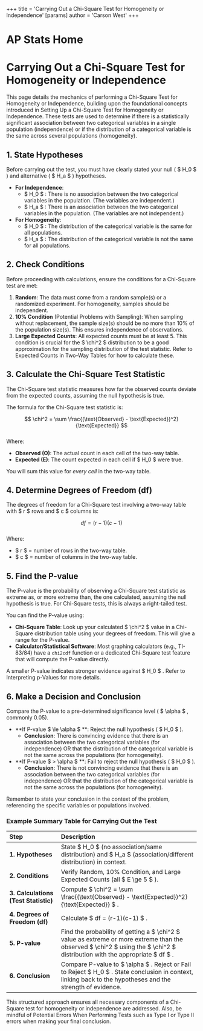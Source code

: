 +++
 title = 'Carrying Out a Chi-Square Test for Homogeneity or Independence'
[params]
	author = 'Carson West'
+++
# AP Stats Home
# Carrying Out a Chi-Square Test for Homogeneity or Independence

This page details the mechanics of performing a Chi-Square Test for Homogeneity or Independence, building upon the foundational concepts introduced in Setting Up a Chi-Square Test for Homogeneity or Independence. These tests are used to determine if there is a statistically significant association between two categorical variables in a single population (independence) or if the distribution of a categorical variable is the same across several populations (homogeneity).

## 1. State Hypotheses

Before carrying out the test, you must have clearly stated your null ( $ H_0 $ ) and alternative ( $ H_a $ ) hypotheses.
*   **For Independence**:
    *    $ H_0 $ : There is no association between the two categorical variables in the population. (The variables are independent.)
    *    $ H_a $ : There is an association between the two categorical variables in the population. (The variables are not independent.)
*   **For Homogeneity**:
    *    $ H_0 $ : The distribution of the categorical variable is the same for all populations.
    *    $ H_a $ : The distribution of the categorical variable is not the same for all populations.

## 2. Check Conditions

Before proceeding with calculations, ensure the conditions for a Chi-Square test are met:

1.  **Random**: The data must come from a random sample(s) or a randomized experiment. For homogeneity, samples should be independent.
2.  **10% Condition** (Potential Problems with Sampling): When sampling without replacement, the sample size(s) should be no more than 10% of the population size(s). This ensures independence of observations.
3.  **Large Expected Counts**: All expected counts must be at least 5. This condition is crucial for the  $ \chi^2 $  distribution to be a good approximation for the sampling distribution of the test statistic. Refer to Expected Counts in Two-Way Tables for how to calculate these.

## 3. Calculate the Chi-Square Test Statistic

The Chi-Square test statistic measures how far the observed counts deviate from the expected counts, assuming the null hypothesis is true.

The formula for the Chi-Square test statistic is:

 $$  \chi^2 = \sum \frac{(\text{Observed} - \text{Expected})^2}{\text{Expected}}
 $$  
Where:
*   **Observed (O)**: The actual count in each cell of the two-way table.
*   **Expected (E)**: The count expected in each cell if  $ H_0 $  were true.

You will sum this value for *every cell* in the two-way table.

## 4. Determine Degrees of Freedom (df)

The degrees of freedom for a Chi-Square test involving a two-way table with  $ r $  rows and  $ c $  columns is:

 $$  df = (r-1)(c-1)
 $$  
Where:
*    $ r $  = number of rows in the two-way table.
*    $ c $  = number of columns in the two-way table.

## 5. Find the P-value

The P-value is the probability of observing a Chi-Square test statistic as extreme as, or more extreme than, the one calculated, assuming the null hypothesis is true. For Chi-Square tests, this is always a right-tailed test.

You can find the P-value using:
*   **Chi-Square Table**: Look up your calculated  $ \chi^2 $  value in a Chi-Square distribution table using your degrees of freedom. This will give a range for the P-value.
*   **Calculator/Statistical Software**: Most graphing calculators (e.g., TI-83/84) have a `chi2cdf` function or a dedicated Chi-Square test feature that will compute the P-value directly.

A smaller P-value indicates stronger evidence against  $ H_0 $ . Refer to Interpreting p-Values for more details.

## 6. Make a Decision and Conclusion

Compare the P-value to a pre-determined significance level ( $ \alpha $ , commonly 0.05).

*   **If P-value  $ \le \alpha $ **: Reject the null hypothesis ( $ H_0 $ ).
    *   **Conclusion**: There is convincing evidence that there is an association between the two categorical variables (for independence) OR that the distribution of the categorical variable is not the same across the populations (for homogeneity).
*   **If P-value  $ > \alpha $ **: Fail to reject the null hypothesis ( $ H_0 $ ).
    *   **Conclusion**: There is not convincing evidence that there is an association between the two categorical variables (for independence) OR that the distribution of the categorical variable is not the same across the populations (for homogeneity).

Remember to state your conclusion in the context of the problem, referencing the specific variables or populations involved.

### Example Summary Table for Carrying Out the Test

| Step                               | Description                                                                                                                                                                             |
| :--------------------------------- | :-------------------------------------------------------------------------------------------------------------------------------------------------------------------------------------- |
| **1. Hypotheses**                  | State  $ H_0 $  (no association/same distribution) and  $ H_a $  (association/different distribution) in context.                                                                              |
| **2. Conditions**                  | Verify Random, 10% Condition, and Large Expected Counts (all  $ E \ge 5 $ ).                                                                                                              |
| **3. Calculations (Test Statistic)** | Compute  $ \chi^2 = \sum \frac{(\text{Observed} - \text{Expected})^2}{\text{Expected}} $ .                                                                                                 |
| **4. Degrees of Freedom (df)**     | Calculate  $ df = (r-1)(c-1) $ .                                                                                                                                                            |
| **5. P-value**                     | Find the probability of getting a  $ \chi^2 $  value as extreme or more extreme than the observed  $ \chi^2 $  using the  $ \chi^2 $  distribution with the appropriate  $ df $ .                         |
| **6. Conclusion**                  | Compare P-value to  $ \alpha $ . Reject or Fail to Reject  $ H_0 $ . State conclusion in context, linking back to the hypotheses and the strength of evidence.                                  |

This structured approach ensures all necessary components of a Chi-Square test for homogeneity or independence are addressed. Also, be mindful of Potential Errors When Performing Tests such as Type I or Type II errors when making your final conclusion.